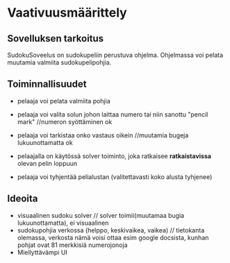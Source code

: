 # Vaativuusmäärittely

## Sovelluksen tarkoitus

SudokuSoveelus on sudokupeliin perustuva ohjelma. Ohjelmassa voi pelata muutamia valmiita sudokupelipohjia. 

## Toiminnallisuudet

- pelaaja voi pelata valmiita pohjia

- pelaaja voi valita solun johon laittaa numero tai niin sanottu "pencil mark" //numeron syöttäminen ok

- pelaaja voi tarkistaa onko vastaus oikein //muutamia bugeja lukuunottamatta ok

- pelaajalla on käytössä solver toiminto, joka ratkaisee **ratkaistavissa** olevan pelin loppuun 

- pelaaja voi tyhjentää pelialustan (valitettavasti koko alusta tyhjenee)

## Ideoita

- visuaalinen sudoku solver // solver toimii(muutamaa bugia lukuunottamatta), ei visuaalinen
- sudokupohjia verkossa (helppo, keskivaikea, vaikea) // tietokanta olemassa, verkosta nämä voisi ottaa esim google docsista, kunhan pohjat ovat 81 merkkisiä numerojonoja
- Miellyttävämpi UI

